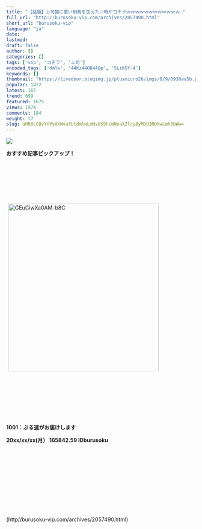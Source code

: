 ```yaml
---
title: "【話題】上司猫に重い制裁を加えたい時がコチラｗｗｗｗｗｗｗｗｗｗｗｗ "
full_url: "http://burusoku-vip.com/archives/2057490.html"
short_url: "burusoku-vip"
language: "ja"
date: 
lastmod: 
draft: false
author: []
categories: []
tags: ['vip', 'コチラ', '上司']
encoded_tags: ['dmlw', '44Kz44OB44Op', '5LiK5Y-4']
keywords: []
thumbnail: "https://livedoor.blogimg.jp/plusmicro26/imgs/0/9/0930aa5b.png"
popular: 1472
latest: 167
trend: 699
featured: 1675
views: 1974
comments: 184
weight: 17
slug: aHR0cC8vYnVydXNva3UtdmlwLmNvbS9hcmNoaXZlcy8yMDU3NDkwLmh0bWw=
---
```


![](https://livedoor.blogimg.jp/plusmicro26/imgs/0/9/0930aa5b.png)

<div><p><b>おすすめ記事ピックアップ！</b></p><br><p id='divPC2'><br></p><br><p></p><br> <a href='https//livedoor.blogimg.jp/plusmicro26/imgs/d/3/d37311f1.jpg' title='GEuCiwXa0AM-b8C' target='_blank'><img src='https//livedoor.blogimg.jp/plusmicro26/imgs/d/3/d37311f1-s.jpg' width='400' height='444' border='0' alt='GEuCiwXa0AM-b8C' hspace='5' class='pict'></a><br> <p></p><br><p id='csw_block'></p><br><p id='divSP1'><br></p><br><p><b>1001：ぶる速がお届けします <p> 20xx/xx/xx(月） 165842.59 IDburusoku</p></b></p><br> <br> <br> <br> <br><p id='divSP'><br></p><br> <br clear='left'> </div>

(http//burusoku-vip.com/archives/2057490.html)
